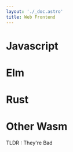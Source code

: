```yaml
---
layout: './_doc.astro'
title: Web Frontend
---
```


# Javascript

# Elm

# Rust

# Other Wasm
TLDR : They're Bad